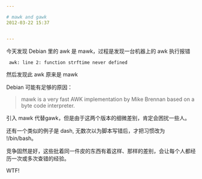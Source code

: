 ```yaml
---

# mawk and gawk
2012-03-22 15:37


---
```



今天发现 Debian 里的 awk 是 mawk，过程是发现一台机器上的 awk 执行报错
```
 awk: line 2: function strftime never defined
```

然后发现此 awk 原来是 mawk

Debian 可能有足够的原因：
>
> mawk is a very fast AWK implementation by Mike Brennan based on a byte code interpreter.
>

引入 mawk 代替gawk，但是由于这两个版本的细微差别，肯定会困扰一些人。

还有一个类似的例子是 dash, 无数次以为脚本写错后，才把习惯改为 !/bin/bash。

竞争固然是好，这些批着同一件皮的东西有着这样、那样的差别，会让每个人都经历一次或多次查错的经验。

WTF!